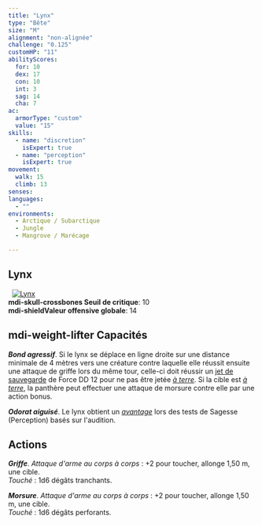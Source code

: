 ```yaml
---
title: "Lynx"
type: "Bête"
size: "M"
alignment: "non-alignée"
challenge: "0.125"
customHP: "11"
abilityScores:
  for: 10
  dex: 17
  con: 10
  int: 3
  sag: 14
  cha: 7
ac:
  armorType: "custom"
  value: "15"
skills:
  - name: "discretion"
    isExpert: true
  - name: "perception"
    isExpert: true
movement:
  walk: 15
  climb: 13
senses:
languages:
  - ""
environments:
  - Arctique / Subarctique
  - Jungle
  - Mangrove / Marécage

---
```

## Lynx
&nbsp;
[![Lynx](https://www.douaratil.fr/illustrations/bete/lynx300.jpeg)](https://www.douaratil.fr/illustrations/bete/lynx.jpeg)  
**<v-icon>mdi-skull-crossbones</v-icon> Seuil de critique**: 10            
**<v-icon>mdi-shield</v-icon>Valeur offensive globale**: 14     
## <v-icon>mdi-weight-lifter</v-icon> Capacités
_**Bond agressif**_. Si le lynx se déplace en ligne droite sur une distance minimale de 4 mètres vers une créature contre laquelle elle réussit ensuite une attaque de griffe lors du même tour, celle-ci doit réussir un [jet de sauvegarde](/utiliser-les-caracteristiques/#jets-de-sauvegarde) de Force DD 12 pour ne pas être jetée [_à terre_](/gerer-la-sante-du-personnage/#a-terre). Si la cible est [_à terre_](/gerer-la-sante-du-personnage/#a-terre), la panthère peut effectuer une attaque de morsure contre elle par une action bonus.

_**Odorat aiguisé**_. Le lynx obtient un [_avantage_](/utiliser-les-caracteristiques/#avantage-et-desavantage) lors des tests de Sagesse (Perception) basés sur l'audition.

## Actions
_**Griffe**_. _Attaque d'arme au corps à corps_ : +2 pour toucher, allonge 1,50 m, une cible.  
_Touché_ : 1d6 dégâts tranchants.

_**Morsure**_. _Attaque d'arme au corps à corps_ : +2 pour toucher, allonge 1,50 m, une cible.  
_Touché_ : 1d6 dégâts perforants.